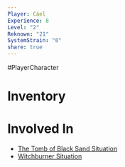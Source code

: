 ```yaml
---  
Player: Cáel  
Experience: 8  
Level: "2"  
Reknown: "21"  
SystemStrain: "0"  
share: true  
---  
```

#PlayerCharacter  
# Inventory  
  
  
# Involved In  
- [The Tomb of Black Sand Situation](The%20Tomb%20of%20Black%20Sand%20Situation.md)  
- [Witchburner Situation](Witchburner%20Situation.md)  
